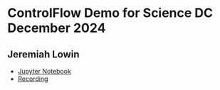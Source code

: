 # ControlFlow Demo for Science DC December 2024 
## Jeremiah Lowin

- [Jupyter Notebook](/demo.ipynb)
- [Recording](https://www.youtube.com/watch?v=rnNaCx92ZdA)
